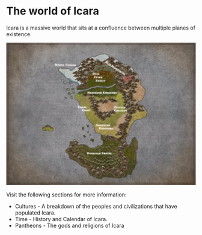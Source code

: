 # The world of Icara

Icara is a massive world that sits at a confluence between multiple planes of existence. 

<p align="center">
    <img src="../mdBookImages/icaraContinentMap.png">
</p>

Visit the following sections for more information:

- Cultures - A breakdown of the peoples and civilizations that have populated Icara.
- Time - History and Calendar of Icara.
- Pantheons - The gods and religions of Icara

